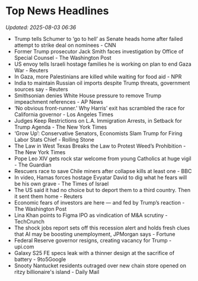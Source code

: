 # Top News Headlines

_Updated: 2025-08-03 06:36_

- Trump tells Schumer to ‘go to hell’ as Senate heads home after failed attempt to strike deal on nominees - CNN
- Former Trump prosecutor Jack Smith faces investigation by Office of Special Counsel - The Washington Post
- US envoy tells Israeli hostage families he is working on plan to end Gaza War - Reuters
- In Gaza, more Palestinians are killed while waiting for food aid - NPR
- India to maintain Russian oil imports despite Trump threats, government sources say - Reuters
- Smithsonian denies White House pressure to remove Trump impeachment references - AP News
- ‘No obvious front-runner.’ Why Harris’ exit has scrambled the race for California governor - Los Angeles Times
- Judges Keep Restrictions on L.A. Immigration Arrests, in Setback for Trump Agenda - The New York Times
- ‘Grow Up’: Conservative Senators, Economists Slam Trump for Firing Labor Stats Chief - Rolling Stone
- The Law in West Texas Breaks the Law to Protest Weed’s Prohibition - The New York Times
- Pope Leo XIV gets rock star welcome from young Catholics at huge vigil - The Guardian
- Rescuers race to save Chile miners after collapse kills at least one - BBC
- In video, Hamas forces hostage Evyatar David to dig what he fears will be his own grave - The Times of Israel
- The US said it had no choice but to deport them to a third country. Then it sent them home - Reuters
- Economic fears of investors are here — and fed by Trump’s reaction - The Washington Post
- Lina Khan points to Figma IPO as vindication of M&A scrutiny - TechCrunch
- The shock jobs report sets off this recession alert and holds fresh clues that AI may be boosting unemployment, JPMorgan says - Fortune
- Federal Reserve governor resigns, creating vacancy for Trump - upi.com
- Galaxy S25 FE specs leak with a thinner design at the sacrifice of battery - 9to5Google
- Snooty Nantucket residents outraged over new chain store opened on ritzy billionaire's island - Daily Mail